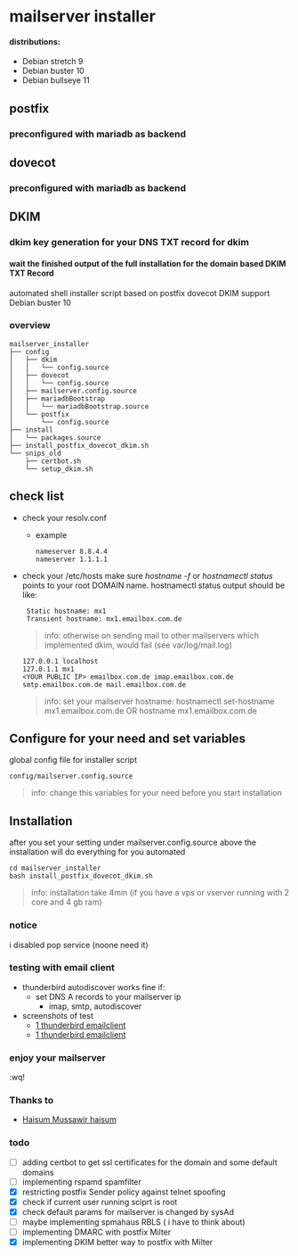 
# mailserver installer 
#### distributions:
- Debian stretch 9
- Debian buster 10
- Debian bullseye 11

## postfix 
### preconfigured with mariadb as backend
## dovecot
### preconfigured with mariadb as backend
## DKIM
### dkim key generation for your DNS TXT record for dkim
#### wait the finished output of the full installation for the domain based DKIM TXT Record

automated shell installer script based on postfix dovecot DKIM support Debian buster 10

### overview
```
mailserver_installer
├── config
│   ├── dkim
│   │   └── config.source
│   ├── dovecot
│   │   └── config.source
│   ├── mailserver.config.source
│   ├── mariadbBootstrap
│   │   └── mariadbBootstrap.source
│   └── postfix
│       └── config.source
├── install
│   └── packages.source
├── install_postfix_dovecot_dkim.sh
└── snips_old
    ├── certbot.sh
    └── setup_dkim.sh
```

## check list
- check your resolv.conf
  - example 
    ```
    nameserver 8.8.4.4
    nameserver 1.1.1.1
    ```
- check your /etc/hosts
  make sure _hostname_ _-f_ or _hostnamectl_ _status_ points to your root DOMAIN name.
  hostnamectl status output should be like:
  ```
   Static hostname: mx1
   Transient hostname: mx1.emailbox.com.de
  ```
  >info: otherwise on sending mail to other mailservers which implemented dkim, would fail (see var/log/mail.log)

  ```
  127.0.0.1	localhost
  127.0.1.1	mx1
  <YOUR PUBLIC IP> emailbox.com.de imap.emailbox.com.de smtp.emailbox.com.de mail.emailbox.com.de
  ```
  >info: set your mailserver hostname: hostnamectl set-hostname mx1.emailbox.com.de OR hostname mx1.emailbox.com.de
  
## Configure for your need and set variables
global config file for installer script
```
config/mailserver.config.source
```
> info: change this variables for your need before you start installation

## Installation
after you set your setting under mailserver.config.source above the installation will do everything for you automated
```
cd mailserver_installer
bash install_postfix_dovecot_dkim.sh
```
> info: installation take 4min (if you have a vps or vserver running with 2 core and 4 gb ram)

### notice
i disabled pop service (noone need it)

### testing with email client
- thunderbird autodiscover works fine if:
  - set DNS A records to your mailserver ip
    - imap, smtp, autodiscover 
- screenshots of test
  - [1 thunderbird emailclient](https://github.com/AysadKozanoglu/mailserver-postfix-dovecot-dkim-installer-debian-buster-bullseye/blob/main/emailClient_test_screenshots/thunderbird_autoconfig_test_success.png)
  - [1 thunderbird emailclient](https://github.com/AysadKozanoglu/mailserver-postfix-dovecot-dkim-installer-debian-buster-bullseye/blob/main/emailClient_test_screenshots/thunderbird_autoconfig_check_success.png)
### enjoy your mailserver
:wq!



### Thanks to
-  [Haisum Mussawir haisum](https://github.com/haisum)

### todo
- [ ] adding certbot to get ssl certificates for the domain and some default domains
- [ ] implementing rspamd spamfilter
- [x] restricting postfix Sender policy against telnet spoofing
- [x] check if current user running sciprt is root
- [x] check default params for mailserver is changed by sysAd
- [ ] maybe implementing spmahaus RBLS ( i have to think about)
- [ ] implementing DMARC with postfix Milter
- [x] implementing DKIM better way to postfix with Milter 
